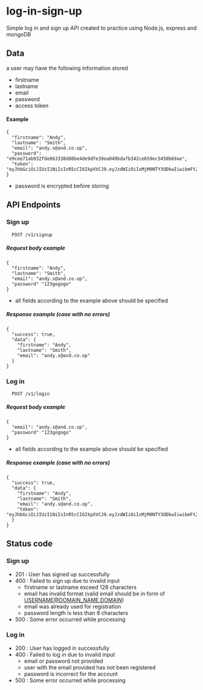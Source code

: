 # log-in-sign-up
Simple log in and sign up API created to practice using Node.js, express and mongoDB

## Data
a user may have the following information stored
* firstname
* lastname
* email
* password
* access token
#### Example
```
{
  "firstname": "Andy",
  "lastname": "Smith",
  "email": "andy.s@and.co.op",
  "password": "e9cee71ab932fde863338d08be4de9dfe39ea049bdafb342ce659ec5450b69ae",
  "token": "eyJhbGciOiJIUzI1NiIsInR5cCI6IkpXVCJ9.eyJzdWIiOiIxMjM0NTY3ODkwIiwibmFtZSI6IkpvaG4gRG9lIiwiaWF0IjoxNTE2MjM5MDIyfQ.SflKxwRJSMeKKF2QT4fwpMeJf36POk6yJV_adQssw5c"  
}
```
* password is encrypted before storing
## API Endpoints
### Sign up
```
  POST /v1/signup
```
##### Request body example
```
{
  "firstname": "Andy",
  "lastname": "Smith",
  "email": "andy.s@and.co.op",
  "password" "123gogogo" 
}
```
* all fields according to the example above should be specified
##### Response example (case with no errors)
```
{
  "success": true,
  "data": {
    "firstname": "Andy",
    "lastname": "Smith",
    "email": "andy.s@and.co.op"
  }
}
```
### Log in
```
  POST /v1/login
```
##### Request body example
```
{
  "email": "andy.s@and.co.op",
  "password" "123gogogo" 
}
```
* all fields according to the example above should be specified
##### Response example (case with no errors)
```
{
  "success": true,
  "data": {
    "firstname": "Andy",
    "lastname": "Smith",
    "email": "andy.s@and.co.op",
    "token": "eyJhbGciOiJIUzI1NiIsInR5cCI6IkpXVCJ9.eyJzdWIiOiIxMjM0NTY3ODkwIiwibmFtZSI6IkpvaG4gRG9lIiwiaWF0IjoxNTE2MjM5MDIyfQ.SflKxwRJSMeKKF2QT4fwpMeJf36POk6yJV_adQssw5c"
  }
}
```
## Status code
### Sign up
* 201 : User has signed up successfully
* 400 : Failed to sign up due to invalid input
  * firstname or lastname exceed 128 characters
  * email has invalid format (valid email should be in form of USERNAME@DOMAIN_NAME.DOMAIN)
  * email was already used for registration
  * password length is less than 8 characters
* 500 : Some error occurred while processing
### Log in
* 200 : User has logged in successfully
* 400 : Failed to log in due to invalid input
  * email or password not provided
  * user with the email provided has not been registered
  * password is incorrect for the account
* 500 : Some error occurred while processing
